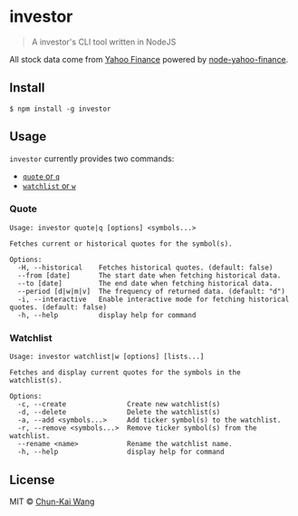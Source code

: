 # investor

> A investor's CLI tool written in NodeJS

All stock data come from [Yahoo Finance](http://finance.yahoo.com/) powered by [node-yahoo-finance](https://github.com/pilwon/node-yahoo-finance).

## Install

```
$ npm install -g investor
```

## Usage

`investor` currently provides two commands:
  - [`quote` or `q`](#quote)
  - [`watchlist` or `w`](#watchlist)

### Quote

```
Usage: investor quote|q [options] <symbols...>

Fetches current or historical quotes for the symbol(s).

Options:
  -H, --historical    Fetches historical quotes. (default: false)
  --from [date]       The start date when fetching historical data.
  --to [date]         The end date when fetching historical data.
  --period [d|w|m|v]  The frequency of returned data. (default: "d")
  -i, --interactive   Enable interactive mode for fetching historical quotes. (default: false)
  -h, --help          display help for command
```

### Watchlist

```
Usage: investor watchlist|w [options] [lists...]

Fetches and display current quotes for the symbols in the watchlist(s).

Options:
  -c, --create               Create new watchlist(s)
  -d, --delete               Delete the watchlist(s)
  -a, --add <symbols...>     Add ticker symbol(s) to the watchlist.
  -r, --remove <symbols...>  Remove ticker symbol(s) from the watchlist.
  --rename <name>            Rename the watchlist name.
  -h, --help                 display help for command
```

## License

MIT © [Chun-Kai Wang](https://github.com/chunkai1312)
